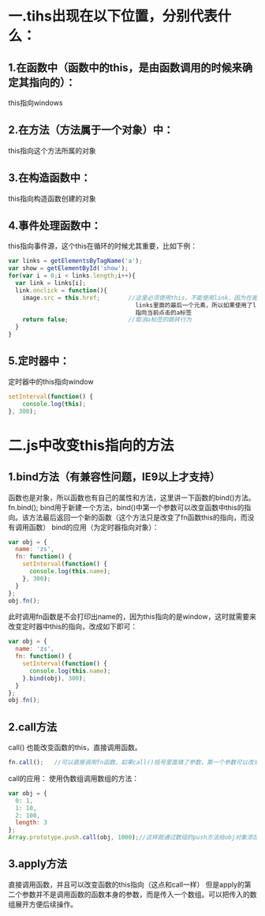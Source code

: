 # 一.tihs出现在以下位置，分别代表什么：
## 1.在函数中（函数中的this，是由函数调用的时候来确定其指向的）：
this指向windows

## 2.在方法（方法属于一个对象）中：
this指向这个方法所属的对象

## 3.在构造函数中：
this指向构造函数创建的对象

## 4.事件处理函数中：
this指向事件源，这个this在循环的时候尤其重要，比如下例：
```javascript
var links = getElementsByTagName('a');
var show = getElementById('show');
for(var i = 0;i < links.length;i++){
  var link = links[i];
  link.onclick = function(){
    image.src = this.href;        //这里必须使用this，不能使用link，因为在循环注册事件的时候，事件不会执行，而当循环结束后，link就会一直指向
                                    links里面的最后一个元素，所以如果使用了link的话无论点击了哪个a标签都会给其赋值一样的地址。使用this话会一直
                                    指向当前点击的a标签
    return false;                 //取消a标签的跳转行为
  }
}
```
## 5.定时器中：
定时器中的this指向window
```javascript
setInterval(function() {
    console.log(this);
}, 300);
```
# 二.js中改变this指向的方法

## 1.bind方法（有兼容性问题，IE9以上才支持）
函数也是对象，所以函数也有自己的属性和方法，这里讲一下函数的bind()方法。
fn.bind();
bind用于新建一个方法，bind()中第一个参数可以改变函数中this的指向。该方法最后返回一个新的函数（这个方法只是改变了fn函数this的指向，而没有调用函数）
bind的应用（为定时器指向对象）：
```javascript
var obj = {
  name: 'zs',
  fn: function() {
    setInterval(function() {
      console.log(this.name);
    }, 300);
  }
};
obj.fn();
```
此时调用fn函数是不会打印出name的，因为this指向的是window，这时就需要来改变定时器中this的指向，改成如下即可：
```javascript
var obj = {
  name: 'zs',
  fn: function() {
    setInterval(function() {
      console.log(this.name);
    }.bind(obj), 300);
  }
};
obj.fn();
```

## 2.call方法
call()  也能改变函数的this，直接调用函数。
```javascript
fn.call();   //可以直接调用fn函数，如果call()括号里面填了参数，第一个参数可以改变fn中this的指向。后面的参数表示调用fn函数的实参。call的返回值就是函数的返回值
```
call的应用：
使用伪数组调用数组的方法：
```javascript
var obj = {
  0: 1,
  1: 10,
  2: 100,
  length: 3
};
Array.prototype.push.call(obj, 1000);//这样就通过数组的push方法给obj对象添加了一项值为1000的数据
```
## 3.apply方法
直接调用函数，并且可以改变函数的this指向（这点和call一样）
但是apply的第二个参数并不是调用函数的函数本身的参数，而是传入一个数组。可以把传入的数组展开方便后续操作。
